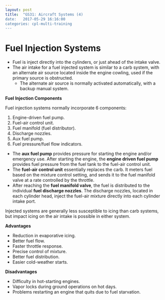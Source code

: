 ```yaml
---
layout: post
title:  "GS31: Aircraft Systems (4)
date:   2017-05-29 16:16:00
categories: cpl-multi-training
---
```


# Fuel Injection Systems

 * Fuel is inject directly into the cylinders, or just ahead of the intake
   valve.
 * The air intake for a fuel injected system is similar to a carb system, with
   an alternate air source located inside the engine cowling, used if the
   primary source is obstructed.
    * The alternate air source is normally activated automatically, with a
      backup manual system.

**Fuel Injection Components**

Fuel injection systems normally incorporate 6 components:

 1. Engine-driven fuel pump.
 2. Fuel-air control unit.
 3. Fuel manifold (fuel distributor).
 4. Discharge nozzles.
 5. Aux fuel pump.
 6. Fuel pressure/fuel flow indicators.

 * The **aux fuel pump** provides pressure for starting the engine and/or
   emergency use. After starting the engine, the **engine driven fuel pump**
   provides fuel pressure from the fuel tank to the fuel-air control unit.
 * The **fuel-air control unit** essentially replaces the carb. It meters
   fuel based on the mixture control setting, and sends it to the fuel
   manifold valve at a rate controlled by the throttle.
 * After reaching the **fuel manifold valve**, the fuel is distributed to the
   individual **fuel discharge nozzles**. The discharge nozzles, located in
   each cylinder head, inject the fuel-air mixture directly into each
   cylinder intake port.

Injected systems are generally less susceptible to icing than carb systems,
but impact icing on the air intake is possible in either system.

**Advantages**

 * Reduction in evaporative icing.
 * Better fuel flow.
 * Faster throttle response.
 * Precise control of mixture.
 * Better fuel distribution.
 * Easier cold-weather starts.

**Disadvantages**

 * Difficulty in hot-starting engines.
 * Vapor locks during ground operations on hot days.
 * Problems restarting an engine that quits due to fuel starvation.
